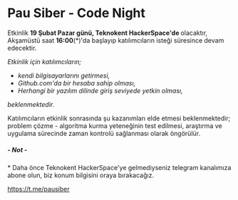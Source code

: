 # Pau Siber - Code Night

Etkinlik <b>19 Şubat Pazar günü, Teknokent HackerSpace'de </b>  olacaktır,
Akşamüstü saat <b>16:00</b>(*)'da başlayıp katılımcıların isteği süresince devam edecektir.

<i>Etkinlik için katılımcıların;
* kendi bilgisayarlarını getirmesi,
* Github.com'da bir hesaba sahip olması,
* Herhangi bir yazılım dilinde giriş seviyede yetkin olması,

beklenmektedir.</i>

Katılımcıların etkinlik sonrasında şu kazanımları elde etmesi beklenmektedir; problem çözme - algoritma kurma yeteneğinin test edilmesi, araştırma ve uygulama sürecinde zaman kontrolü sağlanması olarak öngörülür.

<h5> - Not -</h5>
* Daha önce Teknokent HackerSpace'ye gelmediyseniz telegram kanalımıza abone olun, biz konum bilgisini oraya bırakacağız.


https://t.me/pausiber

